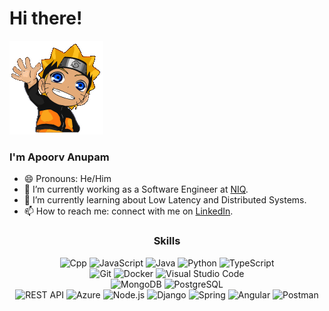 
# Hi there!

![Naruto](https://github.com/ApoorvAnupam11/ApoorvAnupam11/blob/main/wSAsd9DqFz.gif)


### I'm Apoorv Anupam

- 😄 Pronouns: He/Him
- 🔭 I’m currently working as a Software Engineer at [NIQ](https://nielseniq.com/global/en/).
- 🌱 I’m currently learning about Low Latency and Distributed Systems.
- 📫 How to reach me: connect with me on [LinkedIn](https://www.linkedin.com/in/apoorv-anupam-9785421a5/).

<div align="center">
  <h3>Skills</h3>
  <p>
    <img alt="Cpp" src="https://img.shields.io/badge/C%2B%2B-00599C?style=flat-square&logo=c%2B%2B&logoColor=white" />
    <img alt="JavaScript" src="https://img.shields.io/badge/JavaScript-F7DF1E?style=flat-square&logo=javascript&logoColor=black" />
    <img alt="Java" src="https://img.shields.io/badge/Java-ED8B00?style=flat-square&logo=openjdk&logoColor=white" />
    <img alt="Python" src="https://img.shields.io/badge/Python-3776AB?style=flat-square&logo=python&logoColor=white" />
    <img alt="TypeScript" src="https://img.shields.io/badge/TypeScript-007ACC?style=flat-square&logo=typescript&logoColor=white" />
    <br />
    <img alt="Git" src="https://img.shields.io/badge/GIT-E44C30?style=flat-square&logo=git&logoColor=white" />
    <img alt="Docker" src="https://img.shields.io/badge/-Docker-2496ED?style=flat-square&logo=docker&logoColor=white" />
    <img alt="Visual Studio Code" src="https://img.shields.io/badge/Visual_Studio_Code-0078D4?style=flat-square&logo=visual%20studio%20code&logoColor=white" />
    <br />
    <img alt="MongoDB" src="https://img.shields.io/badge/-MongoDB-47A248?style=flat-square&logo=mongodb&logoColor=white" />
    <img alt="PostgreSQL" src="https://img.shields.io/badge/-PostgreSQL-336791?style=flat-square&logo=postgresql&logoColor=white" />
    <br />
    <img alt="REST API" src="https://img.shields.io/badge/-REST%20API-009688?style=flat-square" />
    <img alt="Azure" src="https://img.shields.io/badge/Microsoft_Azure-0089D6?style=flat-square&logo=microsoft-azure&logoColor=white" />
    <img alt="Node.js" src="https://img.shields.io/badge/-Node.js-339933?style=flat-square&logo=node.js&logoColor=white" />
    <img alt="Django" src="https://img.shields.io/badge/Django-092E20?style=flat-square&logo=django&logoColor=white" />
    <img alt="Spring" src="https://img.shields.io/badge/Spring-6DB33F?style=flat-square&logo=spring&logoColor=white" />
    <img alt="Angular" src="https://img.shields.io/badge/Angular-DD0031?style=flat-square&logo=angular&logoColor=white" />
    <img alt="Postman" src="https://img.shields.io/badge/-Postman-FF6C37?style=flat-square&logo=postman&logoColor=white" />
 </p>
 </ div>
